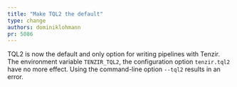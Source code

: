 ```yaml
---
title: "Make TQL2 the default"
type: change
authors: dominiklohmann
pr: 5086
---
```


TQL2 is now the default and only option for writing pipelines with Tenzir. The
environment variable `TENZIR_TQL2`, the configuration option `tenzir.tql2` have
no more effect. Using the command-line option `--tql2` results in an error.
